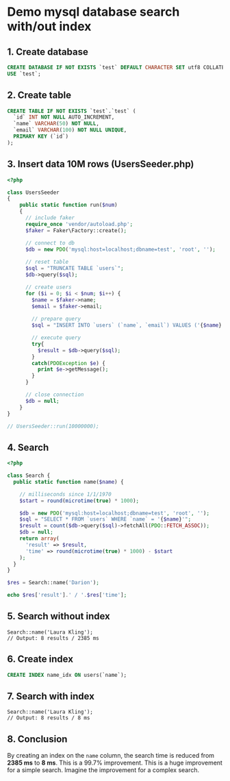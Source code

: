 # Demo mysql database search with/out index

## 1. Create database

```sql
CREATE DATABASE IF NOT EXISTS `test` DEFAULT CHARACTER SET utf8 COLLATE utf8_general_ci;
USE `test`;
```
## 2. Create table

```sql
CREATE TABLE IF NOT EXISTS `test`.`test` (
  `id` INT NOT NULL AUTO_INCREMENT,
  `name` VARCHAR(50) NOT NULL,
  `email` VARCHAR(100) NOT NULL UNIQUE,
  PRIMARY KEY (`id`)
);
```

## 3. Insert data 10M rows (UsersSeeder.php)

``` php
<?php

class UsersSeeder
{
    public static function run($num)
    {
      // include faker
      require_once 'vendor/autoload.php';
      $faker = Faker\Factory::create();

      // connect to db
      $db = new PDO('mysql:host=localhost;dbname=test', 'root', '');
      
      // reset table
      $sql = "TRUNCATE TABLE `users`";
      $db->query($sql);

      // create users
      for ($i = 0; $i < $num; $i++) {
        $name = $faker->name;
        $email = $faker->email;
        
        // prepare query
        $sql = "INSERT INTO `users` (`name`, `email`) VALUES ('{$name}', '{$email}')";

        // execute query
        try{
          $result = $db->query($sql);
        }
        catch(PDOException $e) {
          print $e->getMessage();
        } 
      }

      // close connection
      $db = null;
    }
}

// UsersSeeder::run(10000000);
```

## 4. Search

```php
<?php

class Search {
  public static function name($name) {

    // milliseconds since 1/1/1970
    $start = round(microtime(true) * 1000);

    $db = new PDO('mysql:host=localhost;dbname=test', 'root', '');
    $sql = "SELECT * FROM `users` WHERE `name` = '{$name}'";
    $result = count($db->query($sql)->fetchAll(PDO::FETCH_ASSOC));
    $db = null;
    return array(
      'result' => $result,
      'time' => round(microtime(true) * 1000) - $start
    );
  }
}

$res = Search::name('Darion');

echo $res['result'].' / '.$res['time'];
```

## 5. Search without index

```
Search::name('Laura Kling'); 
// Output: 8 results / 2385 ms
```

## 6. Create index
  
```sql
CREATE INDEX name_idx ON users(`name`);
```

## 7. Search with index
```
Search::name('Laura Kling'); 
// Output: 8 results / 8 ms
```

## 8. Conclusion
By creating an index on the `name` column, the search time is reduced from **2385 ms** to **8 ms**. This is a 99.7% improvement. This is a huge improvement for a simple search. Imagine the improvement for a complex search. 



